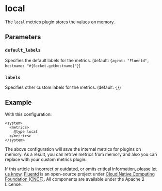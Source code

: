 # local

The `local` metrics plugin stores the values on memory.

## Parameters

### `default_labels`

Specifies the default labels for the metrics. \(default: `{agent: "Fluentd", hostname: "#{Socket.gethostname}"}`\)

### `labels`

Specifies other custom labels for the metrics. \(default: `{}`\)

## Example

With this configuration:

```text
<system>
  <metrics>
    @type local
  </metrics>
</system>
```

The above configuration will save the internal metrics for plugins on memory. As a result, you can retrive metrics from memory and also you can replace with your custom metrics plugin.

If this article is incorrect or outdated, or omits critical information, please [let us know](https://github.com/fluent/fluentd-docs-gitbook/issues?state=open). [Fluentd](http://www.fluentd.org/) is an open-source project under [Cloud Native Computing Foundation \(CNCF\)](https://cncf.io/). All components are available under the Apache 2 License.
